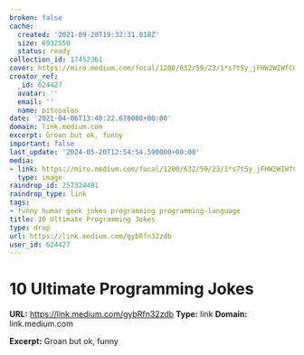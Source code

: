 ```yaml
---
broken: false
cache:
  created: '2021-09-20T19:32:31.018Z'
  size: 6932550
  status: ready
collection_id: 17452361
cover: https://miro.medium.com/focal/1200/632/59/23/1*s7t5y_jFHW2WIWfCO9d0GQ.jpeg
creator_ref:
  _id: 624427
  avatar: ''
  email: ''
  name: pitosalas
date: '2021-04-06T13:40:22.678000+00:00'
domain: link.medium.com
excerpt: Groan but ok, funny
important: false
last_update: '2024-05-20T12:54:54.590000+00:00'
media:
- link: https://miro.medium.com/focal/1200/632/59/23/1*s7t5y_jFHW2WIWfCO9d0GQ.jpeg
  type: image
raindrop_id: 257324491
raindrop_type: link
tags:
- funny humar geek jokes programming programming-language
title: 10 Ultimate Programming Jokes
type: drop
url: https://link.medium.com/gybRfn32zdb
user_id: 624427
---
```


# 10 Ultimate Programming Jokes

**URL:** https://link.medium.com/gybRfn32zdb
**Type:** link
**Domain:** link.medium.com

**Excerpt:** Groan but ok, funny
